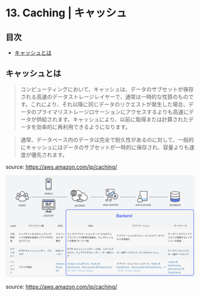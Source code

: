 # 13. Caching | キャッシュ

## 目次

- [キャッシュとは](#キャッシュとは)

## キャッシュとは

> コンピューティングにおいて、キャッシュは、データのサブセットが保存される高速のデータストレージレイヤーで、通常は一時的な性質のものです。これにより、それ以降に同じデータのリクエストが発生した場合、データのプライマリストレージロケーションにアクセスするよりも高速にデータが供給されます。キャッシュにより、以前に取得または計算されたデータを効率的に再利用できるようになります。

> 通常、データベース内のデータは完全で耐久性があるのに対して、一般的にキャッシュにはデータのサブセットが一時的に保存され、容量よりも速度が優先されます。

source: https://aws.amazon.com/jp/caching/

![aws-caching](/backend-roadmap/images/aws-caching.png)

source: https://aws.amazon.com/jp/caching/
